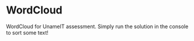 # WordCloud
WordCloud for UnameIT assessment. Simply run the solution in the console to sort some text!
